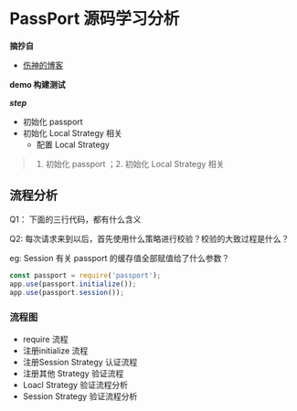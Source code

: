 # PassPort 源码学习分析

**摘抄自** 
* [伤神的博客](https://www.shangyang.me/categories/%E8%AE%A1%E7%AE%97%E6%9C%BA%E7%A7%91%E5%AD%A6%E4%B8%8E%E6%8A%80%E6%9C%AF/Javascript/Nodejs/Passport/)


**demo 构建测试**

***step***
* 初始化 passport
* 初始化 Local Strategy 相关
    * 配置 Local Strategy
> 1. 初始化 passport ；2. 初始化 Local Strategy 相关


## 流程分析

Q1： 下面的三行代码，都有什么含义

Q2: 每次请求来到以后，首先使用什么策略进行校验？校验的大致过程是什么？

eg: Session 有关 passport 的缓存值全部赋值给了什么参数？

```js
const passport = require('passport');
app.use(passport.initialize());
app.use(passport.session());
```

### 流程图

- require 流程
- 注册initialize 流程
- 注册Session Strategy 认证流程
- 注册其他 Strategy 验证流程
- Loacl Strategy 验证流程分析
- Session Strategy 验证流程分析


